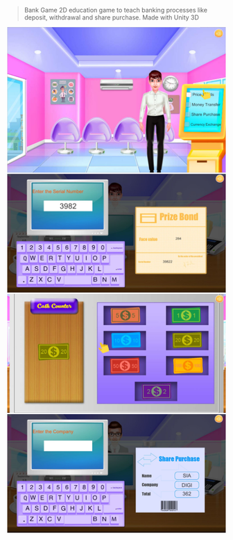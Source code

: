 > Bank Game
2D education game to teach banking processes like deposit, withdrawal and share purchase. 
Made with Unity 3D 


![Alt text](/Static/bankgame1.jpg?raw=true "Bank Game")
![Alt text](/Static/bankgame2.jpg?raw=true "Bank Game")
![Alt text](/Static/bankgame3.jpg?raw=true "Bank Game")
![Alt text](/Static/bankgame4.jpg?raw=true "Bank Game")
